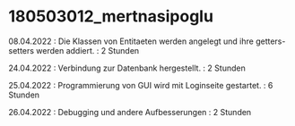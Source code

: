 # 180503012_mertnasipoglu
08.04.2022 : Die Klassen von Entitaeten werden angelegt und ihre getters-setters werden addiert. : 2 Stunden

24.04.2022 : Verbindung zur Datenbank hergestellt. : 2 Stunden

25.04.2022 : Programmierung von GUI wird mit Loginseite gestartet. : 6 Stunden

26.04.2022 : Debugging und andere Aufbesserungen : 2 Stunden

